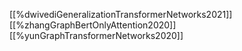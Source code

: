 [[%dwivediGeneralizationTransformerNetworks2021]]
[[%zhangGraphBertOnlyAttention2020]]
[[%yunGraphTransformerNetworks2020]]